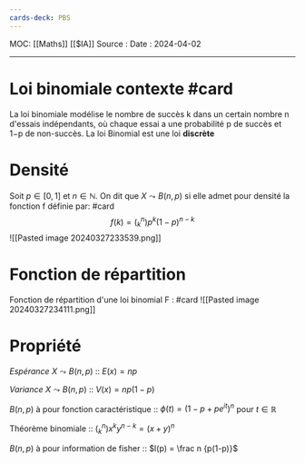 ```yaml
---
cards-deck: PBS
---
```

MOC: [[Maths]] [[$IA]]
Source :
Date : 2024-04-02
***

# Loi binomiale contexte #card
La loi binomiale modélise le nombre de succès k dans un certain nombre n d'essais indépendants, où chaque essai a une probabilité p de succès et 1−p de non-succès.
La loi Binomial est une loi **discrète**

# Densité
Soit $p \in [0,1]$ et $n \in \mathbb N$. On dit que $X \leadsto B(n,p)$ si elle admet pour densité la fonction f définie par: #card 
$$
f(k) = (_k^n)p^k(1-p)^{n-k}
$$
![[Pasted image 20240327233539.png]]

# Fonction de répartition

Fonction de répartition d'une loi binomial F : #card 
![[Pasted image 20240327234111.png]]
# Propriété 

*Espérance* $X\leadsto B(n,p)$ :: $E(x) = np$

*Variance* $X\leadsto B(n,p)$ :: $V(x) = np(1-p)$

$B(n,p)$ à pour fonction caractéristique :: $\phi(t) = (1 - p + pe^{it})^n$ pour $t \in \mathbb R$  

Théorème binomiale :: $\left(^n_k\right)x^ky^{n-k} = (x + y)^n$

$B(n,p)$ à pour information de fisher :: $I(p) =  \frac n {p(1-p)}$  